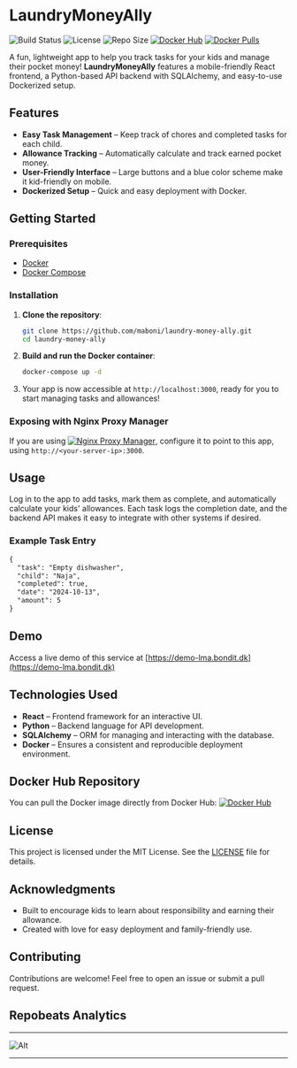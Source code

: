 # LaundryMoneyAlly

![Build Status](https://img.shields.io/github/actions/workflow/status/maboni/laundry-money-ally/docker-publish.yml?branch=main&style=for-the-badge)
![License](https://img.shields.io/github/license/maboni/laundry-money-ally?style=for-the-badge)
![Repo Size](https://img.shields.io/github/repo-size/maboni/laundry-money-ally?style=for-the-badge)
[![Docker Hub](https://img.shields.io/badge/Docker%20Hub-laundry--money--ally-blue?logo=docker&style=for-the-badge)](https://hub.docker.com/r/maboni82/laundry-money-ally)
[![Docker Pulls](https://img.shields.io/docker/pulls/maboni82/laundry-money-ally?style=for-the-badge)](https://hub.docker.com/r/maboni82/laundry-money-ally)

A fun, lightweight app to help you track tasks for your kids and manage their pocket money! **LaundryMoneyAlly** features a mobile-friendly React frontend, a Python-based API backend with SQLAlchemy, and easy-to-use Dockerized setup.

## Features
- **Easy Task Management** – Keep track of chores and completed tasks for each child.
- **Allowance Tracking** – Automatically calculate and track earned pocket money.
- **User-Friendly Interface** – Large buttons and a blue color scheme make it kid-friendly on mobile.
- **Dockerized Setup** – Quick and easy deployment with Docker.

## Getting Started

### Prerequisites
- [Docker](https://www.docker.com/get-started)
- [Docker Compose](https://docs.docker.com/compose/install/)

### Installation
1. **Clone the repository**:
    ```bash
    git clone https://github.com/maboni/laundry-money-ally.git
    cd laundry-money-ally
    ```

2. **Build and run the Docker container**:
    ```bash
    docker-compose up -d
    ```

3. Your app is now accessible at `http://localhost:3000`, ready for you to start managing tasks and allowances!

### Exposing with Nginx Proxy Manager
If you are using [![Nginx Proxy Manager](https://img.shields.io/badge/Nginx_Proxy_Manager-GitHub-blue?logo=github)](https://github.com/NginxProxyManager/nginx-proxy-manager), configure it to point to this app, using `http://<your-server-ip>:3000`.

## Usage
Log in to the app to add tasks, mark them as complete, and automatically calculate your kids' allowances. Each task logs the completion date, and the backend API makes it easy to integrate with other systems if desired.

### Example Task Entry
```markdown
{
  "task": "Empty dishwasher",
  "child": "Naja",
  "completed": true,
  "date": "2024-10-13",
  "amount": 5
}
```

## Demo
Access a live demo of this service at [https://demo-lma.bondit.dk](https://demo-lma.bondit.dk)

## Technologies Used
- **React** – Frontend framework for an interactive UI.
- **Python** – Backend language for API development.
- **SQLAlchemy** – ORM for managing and interacting with the database.
- **Docker** – Ensures a consistent and reproducible deployment environment.

## Docker Hub Repository
You can pull the Docker image directly from Docker Hub:
[![Docker Hub](https://img.shields.io/badge/Docker%20Hub-laundry-money-ally-blue?logo=docker&style=for-the-badge)](https://hub.docker.com/r/maboni82/laundry-money-ally)

## License
This project is licensed under the MIT License. See the [LICENSE](LICENSE) file for details.

## Acknowledgments
- Built to encourage kids to learn about responsibility and earning their allowance.
- Created with love for easy deployment and family-friendly use.

## Contributing
Contributions are welcome! Feel free to open an issue or submit a pull request.

## Repobeats Analytics
---

![Alt](https://repobeats.axiom.co/api/embed/3ec5342430d0e6a88653e4756fb02c6692b1d50b.svg "Repobeats analytics image")

---